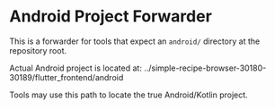 # Android Project Forwarder

This is a forwarder for tools that expect an `android/` directory at the repository root.

Actual Android project is located at:
../simple-recipe-browser-30180-30189/flutter_frontend/android

Tools may use this path to locate the true Android/Kotlin project.
